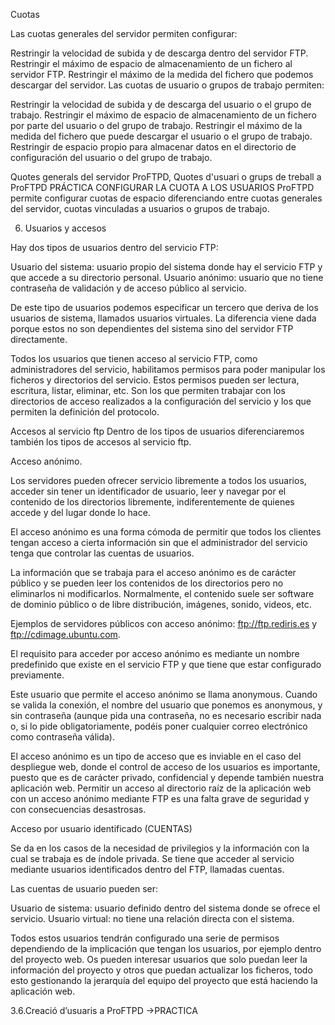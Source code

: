 Cuotas

Las cuotas generales del servidor permiten configurar:

Restringir la velocidad de subida y de descarga dentro del servidor FTP.
Restringir el máximo de espacio de almacenamiento de un fichero al servidor FTP.
Restringir el máximo de la medida del fichero que podemos descargar del servidor.
Las cuotas de usuario o grupos de trabajo permiten:

Restringir la velocidad de subida y de descarga del usuario o el grupo de trabajo.
Restringir el máximo de espacio de almacenamiento de un fichero por parte del usuario o del grupo de trabajo.
Restringir el máximo de la medida del fichero que puede descargar el usuario o el grupo de trabajo.
Restringir de espacio propio para almacenar datos en el directorio de configuración del usuario o del grupo de trabajo.

Quotes generals del servidor ProFTPD, Quotes d'usuari o grups de treball a ProFTPD
PRÁCTICA CONFIGURAR LA CUOTA A LOS USUARIOS
ProFTPD permite configurar cuotas de espacio diferenciando entre cuotas generales del servidor, cuotas vinculadas a usuarios o grupos de trabajo.

6. Usuarios y accesos


Hay dos tipos de usuarios dentro del servicio FTP:

Usuario del sistema: usuario propio del sistema donde hay el servicio FTP y que accede a su directorio personal.
Usuario anónimo: usuario que no tiene contraseña de validación y de acceso público al servicio.

De este tipo de usuarios podemos especificar un tercero que deriva de los usuarios de sistema, llamados usuarios virtuales. La diferencia viene dada porque estos no son dependientes del sistema sino del servidor FTP directamente.

Todos los usuarios que tienen acceso al servicio FTP, como administradores del servicio, habilitamos permisos para poder manipular los ficheros y directorios del servicio. Estos permisos pueden ser lectura, escritura, listar, eliminar, etc. Son los que permiten trabajar con los directorios de acceso realizados a la configuración del servicio y los que permiten la definición del protocolo.

Accesos al servicio ftp
Dentro de los tipos de usuarios diferenciaremos también los tipos de accesos al servicio ftp.

Acceso anónimo.

Los servidores pueden ofrecer servicio libremente a todos los usuarios, acceder sin tener un identificador de usuario, leer y navegar por el contenido de los directorios libremente, indiferentemente de quienes accede y del lugar donde lo hace.

El acceso anónimo es una forma cómoda de permitir que todos los clientes tengan acceso a cierta información sin que el administrador del servicio tenga que controlar las cuentas de usuarios.

La información que se trabaja para el acceso anónimo es de carácter público y se pueden leer los contenidos de los directorios pero no eliminarlos ni modificarlos. Normalmente, el contenido suele ser software de dominio público o de libre distribución, imágenes, sonido, videos, etc.

Ejemplos de servidores públicos con acceso anónimo: ftp://ftp.rediris.es y ftp://cdimage.ubuntu.com.

El requisito para acceder por acceso anónimo es mediante un nombre predefinido que existe en el servicio FTP y que tiene que estar configurado previamente.

Este usuario que permite el acceso anónimo se llama anonymous. Cuando se valida la conexión, el nombre del usuario que ponemos es anonymous, y sin contraseña (aunque pida una contraseña, no es necesario escribir nada o, si lo pide obligatoriamente, podéis poner cualquier correo electrónico como contraseña válida).

El acceso anónimo es un tipo de acceso que es inviable en el caso del despliegue web, donde el control de acceso de los usuarios es importante, puesto que es de carácter privado, confidencial y depende también nuestra aplicación web. Permitir un acceso al directorio raíz de la aplicación web con un acceso anónimo mediante FTP es una falta grave de seguridad y con consecuencias desastrosas.

Acceso por usuario identificado (CUENTAS)

Se da en los casos de la necesidad de privilegios y la información con la cual se trabaja es de índole privada. Se tiene que acceder al servicio mediante usuarios identificados dentro del FTP, llamadas cuentas.

Las cuentas de usuario pueden ser:

Usuario de sistema: usuario definido dentro del sistema donde se ofrece el servicio.
Usuario virtual: no tiene una relación directa con el sistema.

Todos estos usuarios tendrán configurado una serie de permisos dependiendo de la implicación que tengan los usuarios, por ejemplo dentro del proyecto web. Os pueden interesar usuarios que solo puedan leer la información del proyecto y otros que puedan actualizar los ficheros, todo esto gestionando la jerarquía del equipo del proyecto que está haciendo la aplicación web.

3.6.Creació d’usuaris a ProFTPD →PRACTICA 

